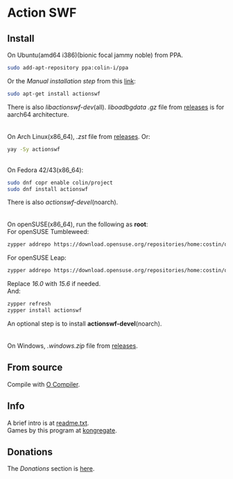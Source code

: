 # Action SWF

## Install
On Ubuntu(amd64 i386)(bionic focal jammy noble) from PPA.
```sh
sudo add-apt-repository ppa:colin-i/ppa
```
Or the *Manual installation step* from this [link](https://gist.github.com/colin-i/e324e85e0438ed71219673fbcc661da6):
```sh
sudo apt-get install actionswf
```
There is also <i>libactionswf-dev</i>(all). <i>liboadbgdata</i> <i>.gz</i> file from [releases](https://github.com/colin-i/actionswf/releases) is for aarch64 architecture.\
\
\
On Arch Linux(x86_64), <i>.zst</i> file from [releases](https://github.com/colin-i/edor/releases). Or:
```sh
yay -Sy actionswf
```
\
On Fedora 42/43(x86_64):
```sh
sudo dnf copr enable colin/project
sudo dnf install actionswf
```
There is also <i>actionswf-devel</i>(noarch).\
\
\
On openSUSE(x86_64), run the following as __root__:\
For openSUSE Tumbleweed:
```sh
zypper addrepo https://download.opensuse.org/repositories/home:costin/openSUSE_Tumbleweed/home:costin.repo
```
For openSUSE Leap:
```sh
zypper addrepo https://download.opensuse.org/repositories/home:costin/openSUSE_Leap_16.0/home:costin.repo
```
Replace *16.0* with *15.6* if needed.\
And:
```sh
zypper refresh
zypper install actionswf
```
An optional step is to install **actionswf-devel**(noarch).\
\
\
On Windows, <i>.windows.zip</i> file from [releases](https://github.com/colin-i/actionswf/releases).

## From source
Compile with [O Compiler](https://github.com/colin-i/o).

## Info
A brief intro is at [readme.txt](https://raw.githubusercontent.com/colin-i/actionswf/master/readme.txt).\
Games by this program at [kongregate](https://www.kongregate.com/accounts/bitplayer/games?filter=favorites&sort=gameplays).

[//]: # (https://www.kongregate.com/games/bitplayer)
<!--- but with no sort --->

## Donations
The *Donations* section is [here](https://gist.github.com/colin-i/e324e85e0438ed71219673fbcc661da6).
